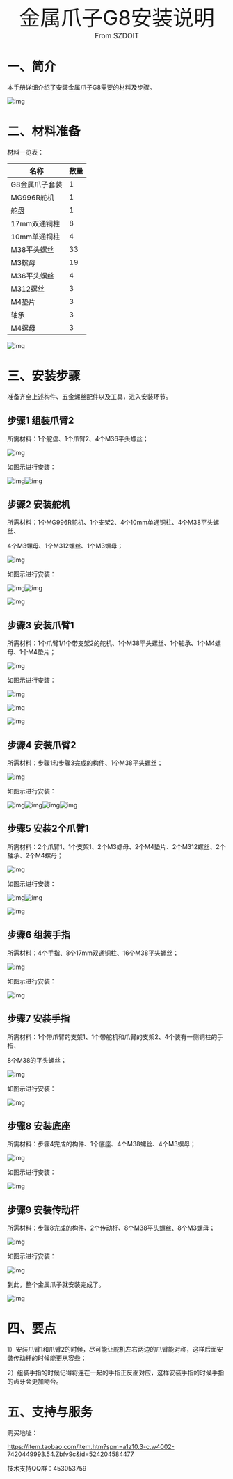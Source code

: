 <center><font size=10>金属爪子G8安装说明</font></center>
<center><font size=3> From SZDOIT </font></center>

# 一、简介

本手册详细介绍了安装金属爪子G8需要的材料及步骤。

![img](wps16.png) 

# 二、材料准备

材料一览表：

| 名称           | 数量 |
| -------------- | ---- |
| G8金属爪子套装 | 1    |
| MG996R舵机     | 1    |
| 舵盘           | 1    |
| 17mm双通铜柱   | 8    |
| 10mm单通铜柱   | 4    |
| M38平头螺丝    | 33   |
| M3螺母         | 19   |
| M36平头螺丝    | 4    |
| M312螺丝       | 3    |
| M4垫片         | 3    |
| 轴承           | 3    |
| M4螺母         | 3    |

![img](wps17.png) 

# 三、安装步骤

准备齐全上述构件、五金螺丝配件以及工具，进入安装环节。

## 步骤1 组装爪臂2

所需材料：1个舵盘、1个爪臂2、4个M36平头螺丝；

![img](wps18.png) 

如图示进行安装：

![img](wps19.png)![img](wps20.png) 

## 步骤2 安装舵机

所需材料：1个MG996R舵机、1个支架2、4个10mm单通铜柱、4个M38平头螺丝、

4个M3螺母、1个M312螺丝、1个M3螺母；

![img](wps21.png) 

如图示进行安装：

![img](wps22.png)![img](wps23.png) 

![img](wps24.png) 

## 步骤3 安装爪臂1

所需材料：1个爪臂1/1个带支架2的舵机、1个M38平头螺丝、1个轴承、1个M4螺母、1个M4垫片；

![img](wps25.png) 

如图示进行安装：

![img](wps26.png) 

![img](wps27.png) 

![img](wps28.png) 

## 步骤4 安装爪臂2

所需材料：步骤1和步骤3完成的构件、1个M38平头螺丝；

![img](wps29.png) 

如图示进行安装：

![img](wps30.png)![img](wps31.png)![img](wps32.png)![img](wps33.png) 

## 步骤5 安装2个爪臂1

所需材料：2个爪臂1、1个支架1、2个M3螺母、2个M4垫片、2个M312螺丝、2个轴承、2个M4螺母；

![img](wps34.png) 

如图示进行安装：

![img](wps35.png)![img](wps36.png) 

![img](wps37.png) 

## 步骤6 组装手指

所需材料：4个手指、8个17mm双通铜柱、16个M38平头螺丝；

![img](wps38.png) 

如图示进行安装：

![img](wps39.png) 

## 步骤7 安装手指

所需材料：1个带爪臂的支架1、1个带舵机和爪臂的支架2、4个装有一侧铜柱的手指、

8个M38的平头螺丝；

![img](wps40.png) 

如图示进行安装：

![img](wps41.png) 

## 步骤8 安装底座

所需材料：步骤4完成的构件、1个底座、4个M38螺丝、4个M3螺母；

![img](wps42.png) 

如图示进行安装：

![img](wps43.png) 

## 步骤9 安装传动杆

所需材料：步骤8完成的构件、2个传动杆、8个M38平头螺丝、8个M3螺母；

![img](wps44.png) 

如图示进行安装：

![img](wps45.png) 

到此，整个金属爪子就安装完成了。

![img](wps46.png) 

# 四、要点

1）安装爪臂1和爪臂2的时候，尽可能让舵机左右两边的爪臂能对称，这样后面安装传动杆的时候能更从容些；

2）组装手指的时候记得将连在一起的手指正反面对应，这样安装手指的时候手指的齿牙会更加吻合。

# 五、支持与服务

购买地址：

https://item.taobao.com/item.htm?spm=a1z10.3-c.w4002-7420449993.54.Zbfv9c&id=524204584477

技术支持QQ群：453053759
